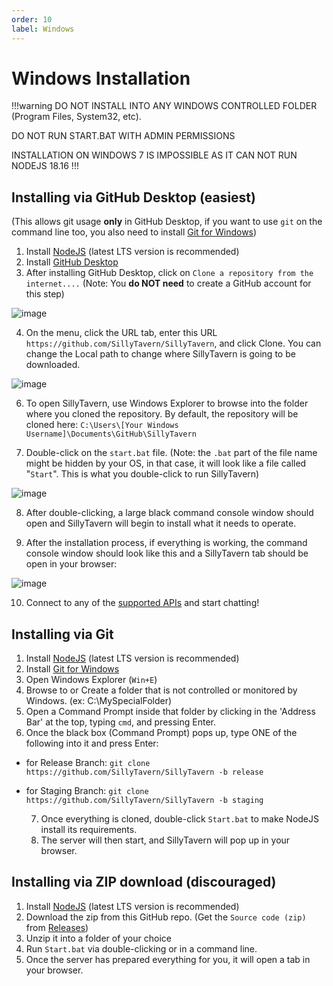 ```yaml
---
order: 10
label: Windows
---
```

# Windows Installation

!!!warning
DO NOT INSTALL INTO ANY WINDOWS CONTROLLED FOLDER (Program Files, System32, etc).

DO NOT RUN START.BAT WITH ADMIN PERMISSIONS

INSTALLATION ON WINDOWS 7 IS IMPOSSIBLE AS IT CAN NOT RUN NODEJS 18.16
!!!

## Installing via GitHub Desktop (easiest)
(This allows git usage **only** in GitHub Desktop, if you want to use `git` on the command line too, you also need to install [Git for Windows](https://gitforwindows.org/))
  1. Install [NodeJS](https://nodejs.org/en) (latest LTS version is recommended)
  2. Install [GitHub Desktop](https://central.github.com/deployments/desktop/desktop/latest/win32)
  3. After installing GitHub Desktop, click on `Clone a repository from the internet....` (Note: You **do NOT need** to create a GitHub account for this step)

  ![image](https://github.com/SillyTavern/SillyTavern-Docs/assets/18619528/fae5d105-449a-4e4a-b679-238347647054)

  4. On the menu, click the URL tab, enter this URL `https://github.com/SillyTavern/SillyTavern`, and click Clone. You can change the Local path to change where SillyTavern is going to be downloaded.

  ![image](https://github.com/SillyTavern/SillyTavern-Docs/assets/18619528/6bdded9b-e182-4cac-89ff-e4727dbb97b2)

  6. To open SillyTavern, use Windows Explorer to browse into the folder where you cloned the repository. By default, the repository will be cloned here: `C:\Users\[Your Windows Username]\Documents\GitHub\SillyTavern`
  
  7. Double-click on the `start.bat` file. (Note: the `.bat` part of the file name might be hidden by your OS, in that case, it will look like a file called "`Start`". This is what you double-click to run SillyTavern)

  ![image](https://github.com/SillyTavern/SillyTavern-Docs/assets/18619528/a77b8bc2-72a9-42a9-8aa9-1ed89f9bbf35)

  8. After double-clicking, a large black command console window should open and SillyTavern will begin to install what it needs to operate.
  
  9. After the installation process, if everything is working, the command console window should look like this and a SillyTavern tab should be open in your browser:

  ![image](https://github.com/SillyTavern/SillyTavern-Docs/assets/18619528/d9da4608-94cd-447c-bde2-7f0f9de1c2eb)

  10. Connect to any of the [supported APIs](https://docs.sillytavern.app/usage/api-connections/) and start chatting!

## Installing via Git

  1. Install [NodeJS](https://nodejs.org/en) (latest LTS version is recommended)
  2. Install [Git for Windows](https://gitforwindows.org/)
  3. Open Windows Explorer (`Win+E`)
  4. Browse to or Create a folder that is not controlled or monitored by Windows. (ex: C:\MySpecialFolder\)
  5. Open a Command Prompt inside that folder by clicking in the 'Address Bar' at the top, typing `cmd`, and pressing Enter.
  6. Once the black box (Command Prompt) pops up, type ONE of the following into it and press Enter:

- for Release Branch: `git clone https://github.com/SillyTavern/SillyTavern -b release`
- for Staging Branch: `git clone https://github.com/SillyTavern/SillyTavern -b staging`

  7. Once everything is cloned, double-click `Start.bat` to make NodeJS install its requirements.
  8. The server will then start, and SillyTavern will pop up in your browser.

## Installing via ZIP download (discouraged)

  1. Install [NodeJS](https://nodejs.org/en) (latest LTS version is recommended)
  2. Download the zip from this GitHub repo. (Get the `Source code (zip)` from [Releases](https://github.com/SillyTavern/SillyTavern/releases/latest))
  3. Unzip it into a folder of your choice
  4. Run `Start.bat` via double-clicking or in a command line.
  5. Once the server has prepared everything for you, it will open a tab in your browser.
